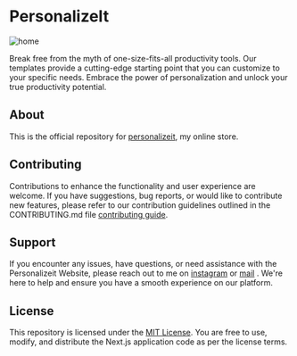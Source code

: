 # PersonalizeIt

![home](https://res.cloudinary.com/dmt9s5xlh/image/upload/v1691808330/GitHub/personalizeIt-home_frgssr.jpg)

Break free from the myth of one-size-fits-all productivity tools. Our templates provide a cutting-edge starting point that you can customize to your specific needs. Embrace the power of personalization and unlock your true productivity potential.

## About

This is the official repository for [personalizeit](https://personalizeit.vercel.app), my online store.

## Contributing

Contributions to enhance the functionality and user experience are welcome. If you have suggestions, bug reports, or would like to contribute new features, please refer to our contribution guidelines outlined in the CONTRIBUTING.md file [contributing guide](https://github.com/shravzzv/templates/blob/main/CONTRIBUTING.md).

## Support

If you encounter any issues, have questions, or need assistance with the Personalizeit Website, please reach out to me on [instagram](https://www.instagram.com/@shravzzv) or [mail](mailto:shravzzv@outlook.com) . We're here to help and ensure you have a smooth experience on our platform.

## License

This repository is licensed under the [MIT License](LICENSE). You are free to use, modify, and distribute the Next.js application code as per the license terms.
